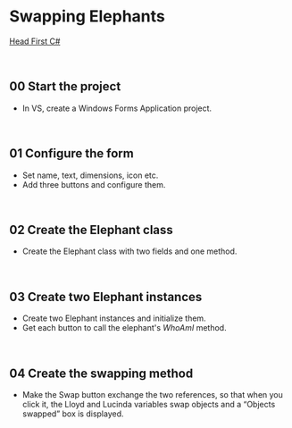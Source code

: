 # Swapping Elephants
[Head First C#](http://www.headfirstlabs.com/books//hfcsharp/)

&nbsp;
## 00 Start the project
* In VS, create a Windows Forms Application project.

&nbsp;
## 01 Configure the form
* Set name, text, dimensions, icon etc.
* Add three buttons and configure them.

&nbsp;
## 02 Create the Elephant class
* Create the Elephant class with two fields and one method.

&nbsp;
## 03 Create two Elephant instances
* Create two Elephant instances and initialize them.
* Get each button to call the elephant's *WhoAmI* method.

&nbsp;
## 04 Create the swapping method
* Make the Swap button exchange the two references, so that when you click it, the Lloyd and  Lucinda variables swap objects and a “Objects swapped” box is displayed.  
